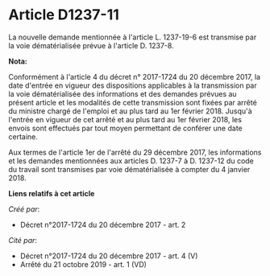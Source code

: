 # Article D1237-11

La nouvelle demande mentionnée à l'article L. 1237-19-6 est transmise par la voie dématérialisée prévue à l'article D.
1237-8.

**Nota:**

Conformément à l'article 4 du décret n° 2017-1724 du 20 décembre 2017, la date d'entrée en vigueur des dispositions
applicables à la transmission par la voie dématérialisée des informations et des demandes prévues au présent article et les
modalités de cette transmission sont fixées par arrêté du ministre chargé de l'emploi et au plus tard au 1er février 2018.
Jusqu'à l'entrée en vigueur de cet arrêté et au plus tard au 1er février 2018, les envois sont effectués par tout moyen
permettant de conférer une date certaine.

Aux termes de l'article 1er de l'arrêté du 29 décembre 2017, les informations et les demandes mentionnées aux articles D.
1237-7 à D. 1237-12 du code du travail sont transmises par voie dématérialisée à compter du 4 janvier 2018.

**Liens relatifs à cet article**

_Créé par_:

  - Décret n°2017-1724 du 20 décembre 2017 - art. 2

_Cité par_:

  - Décret n°2017-1724 du 20 décembre 2017 - art. 4 (V)
  - Arrêté du 21 octobre 2019 - art. 1 (VD)
